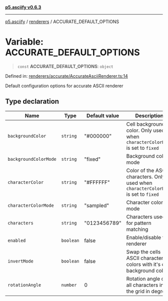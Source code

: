 [**p5.asciify v0.6.3**](../../../README.md)

***

[p5.asciify](../../../globals.md) / [renderers](../README.md) / ACCURATE\_DEFAULT\_OPTIONS

# Variable: ACCURATE\_DEFAULT\_OPTIONS

> `const` **ACCURATE\_DEFAULT\_OPTIONS**: `object`

Defined in: [renderers/accurate/AccurateAsciiRenderer.ts:14](https://github.com/humanbydefinition/p5-asciify/blob/8cd5bfe7cd7ddc9c2a99adb8f2c6b062ad6f770a/src/lib/renderers/accurate/AccurateAsciiRenderer.ts#L14)

Default configuration options for accurate ASCII renderer

## Type declaration

| Name | Type | Default value | Description | Defined in |
| ------ | ------ | ------ | ------ | ------ |
| <a id="backgroundcolor"></a> `backgroundColor` | `string` | "#000000" | Cell background color. Only used when `characterColorMode` is set to `fixed` | [renderers/accurate/AccurateAsciiRenderer.ts:24](https://github.com/humanbydefinition/p5-asciify/blob/8cd5bfe7cd7ddc9c2a99adb8f2c6b062ad6f770a/src/lib/renderers/accurate/AccurateAsciiRenderer.ts#L24) |
| <a id="backgroundcolormode"></a> `backgroundColorMode` | `string` | "fixed" | Background color mode | [renderers/accurate/AccurateAsciiRenderer.ts:26](https://github.com/humanbydefinition/p5-asciify/blob/8cd5bfe7cd7ddc9c2a99adb8f2c6b062ad6f770a/src/lib/renderers/accurate/AccurateAsciiRenderer.ts#L26) |
| <a id="charactercolor"></a> `characterColor` | `string` | "#FFFFFF" | Color of the ASCII characters. Only used when `characterColorMode` is set to `fixed` | [renderers/accurate/AccurateAsciiRenderer.ts:20](https://github.com/humanbydefinition/p5-asciify/blob/8cd5bfe7cd7ddc9c2a99adb8f2c6b062ad6f770a/src/lib/renderers/accurate/AccurateAsciiRenderer.ts#L20) |
| <a id="charactercolormode"></a> `characterColorMode` | `string` | "sampled" | Character color mode | [renderers/accurate/AccurateAsciiRenderer.ts:22](https://github.com/humanbydefinition/p5-asciify/blob/8cd5bfe7cd7ddc9c2a99adb8f2c6b062ad6f770a/src/lib/renderers/accurate/AccurateAsciiRenderer.ts#L22) |
| <a id="characters"></a> `characters` | `string` | "0123456789" | Characters used for pattern matching | [renderers/accurate/AccurateAsciiRenderer.ts:18](https://github.com/humanbydefinition/p5-asciify/blob/8cd5bfe7cd7ddc9c2a99adb8f2c6b062ad6f770a/src/lib/renderers/accurate/AccurateAsciiRenderer.ts#L18) |
| <a id="enabled"></a> `enabled` | `boolean` | false | Enable/disable the renderer | [renderers/accurate/AccurateAsciiRenderer.ts:16](https://github.com/humanbydefinition/p5-asciify/blob/8cd5bfe7cd7ddc9c2a99adb8f2c6b062ad6f770a/src/lib/renderers/accurate/AccurateAsciiRenderer.ts#L16) |
| <a id="invertmode"></a> `invertMode` | `boolean` | false | Swap the cells ASCII character colors with it's cell background colors | [renderers/accurate/AccurateAsciiRenderer.ts:28](https://github.com/humanbydefinition/p5-asciify/blob/8cd5bfe7cd7ddc9c2a99adb8f2c6b062ad6f770a/src/lib/renderers/accurate/AccurateAsciiRenderer.ts#L28) |
| <a id="rotationangle"></a> `rotationAngle` | `number` | 0 | Rotation angle of all characters in the grid in degrees | [renderers/accurate/AccurateAsciiRenderer.ts:30](https://github.com/humanbydefinition/p5-asciify/blob/8cd5bfe7cd7ddc9c2a99adb8f2c6b062ad6f770a/src/lib/renderers/accurate/AccurateAsciiRenderer.ts#L30) |
